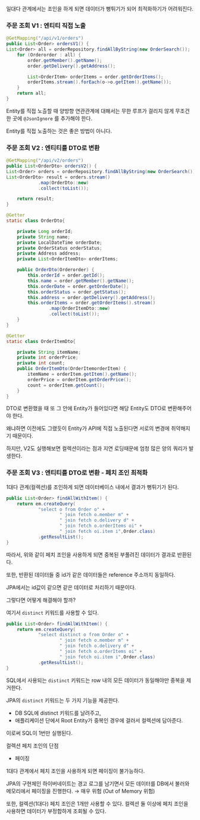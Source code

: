 일대다 관계에서는 조인을 하게 되면 데이터가 뻥튀기가 되어 최적화하기가 어려워진다.

### 주문 조회 V1 : 엔티티 직접 노출

```java
@GetMapping("/api/v1/orders")
public List<Order> ordersV1() {
List<Order> all = orderRepository.findAllByString(new OrderSearch());
    for (Orderorder : all) {
        order.getMember().getName();
        order.getDelivery().getAddress();

        List<OrderItem> orderItems = order.getOrderItems();
        orderItems.stream().forEach(o->o.getItem().getName());
    }
    return all;
}
```

Entity를 직접 노츨할 때 양방향 연관관계에 대해서는 무한 루프가 걸리지 않게 무조건 한 곳에 `@JsonIgnore` 를 추가해야 한다.

Entity를 직접 노출하는 것은 좋은 방법이 아니다.

### 주문 조회 V2 : 엔티티를 DTO로 변환

```java
@GetMapping("/api/v2/orders")
public List<OrderDto> ordersV2() {
List<Order> orders = orderRepository.findAllByString(new OrderSearch());
List<OrderDto> result = orders.stream()
            .map(OrderDto::new)
            .collect(toList());

    return result;
}
```

```java
@Getter
static class OrderDto{

    private Long orderId;
    private String name;
    private LocalDateTime orderDate;
    private OrderStatus orderStatus;
    private Address address;
    private List<OrderItemDto> orderItems;

    public OrderDto(Orderorder) {
        this.orderId = order.getId();
        this.name = order.getMember().getName();
        this.orderDate = order.getOrderDate();
        this.orderStatus = order.getStatus();
        this.address = order.getDelivery().getAddress();
        this.orderItems = order.getOrderItems().stream()
                .map(OrderItemDto::new)
                .collect(toList());
    }
}

@Getter
static class OrderItemDto{

    private String itemName;
    private int orderPrice;
    private int count;
    public OrderItemDto(OrderItemorderItem) {
        itemName = orderItem.getItem().getName();
        orderPrice = orderItem.getOrderPrice();
        count = orderItem.getCount();
    }
}
```

DTO로 변환했을 때 또 그 안에 Entity가 들어있다면 해당 Entity도 DTO로 변환해주어야 한다.

왜냐하면 이전에도 그랬듯이 Entity가 API에 직접 노출된다면 서로의 변경에 취약해지기 때문이다.

하지만, V2도 실행해보면 컬렉션이라는 점과 지연 로딩때문에 엄청 많은 양의 쿼리가 발생한다.

### 주문 조회 V3 : 엔티티를 DTO로 변환 - 페치 조인 최적화

1대다 관계(컬렉션)를 조인하게 되면 데이터베이스 내에서 결과가 뻥튀기가 된다.

```java
public List<Order> findAllWithItem() {
    return em.createQuery(
            "select o from Order o" +
                    " join fetch o.member m" +
                    " join fetch o.delivery d" +
                    " join fetch o.orderItems oi" +
                    " join fetch oi.item i",Order.class)
            .getResultList();
}
```

따라서, 위와 같이 페치 조인을 사용하게 되면 중복된 부풀려진 데이터가 결과로 반환된다.

또한, 반환된 데이터들 중 id가 같은 데이터들은 reference 주소까지 동일하다.

JPA에서는 id값이 같으면 같은 데이터로 처리하기 때문이다.

그렇다면 어떻게 해결해야 할까?

여기서 `distinct` 키워드를 사용할 수 있다.

```java
public List<Order> findAllWithItem() {
    return em.createQuery(
            "select distinct o from Order o" +
                    " join fetch o.member m" +
                    " join fetch o.delivery d" +
                    " join fetch o.orderItems oi" +
                    " join fetch oi.item i",Order.class)
            .getResultList();
}
```

SQL에서 사용되는 `distinct` 키워드는 row 내의 모든 데이터가 동일해야만 중복을 제거한다.

JPA의 `distinct` 키워드는 두 가지 기능을 제공한다.

- DB SQL에 distinct 키워드를 날려주고,
- 애플리케이션 단에서 Root Entity가 중복인 경우에 걸러서 컬렉션에 담아준다.

이로써 SQL이 1번만 실행된다.

컬렉션 페치 조인의 단점

- 페이징

1대다 관계에서 페치 조인을 사용하게 되면 페이징이 불가능하다.

JPA의 구현체인 하이버네이트는 경고 로그를 남기면서 모든 데이터를 DB에서 불러와 메모리에서 페이징을 진행한다. → 매우 위험 (Out of Memory 위험)

또한, 컬렉션(1대다) 페치 조인은 1개만 사용할 수 있다. 컬렉션 둘 이상에 페치 조인을 사용하면 데이터가 부정합하게 조회될 수 있다.
